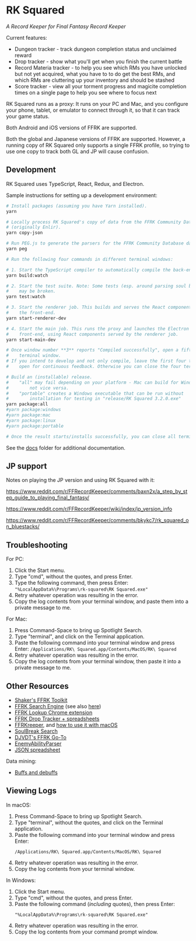 # RK Squared

_A Record Keeper for Final Fantasy Record Keeper_

Current features:

- Dungeon tracker - track dungeon completion status and unclaimed reward
- Drop tracker - show what you'll get when you finish the current battle
- Record Materia tracker - to help you see which RMs you have unlocked but not yet acquired, what you have to to do get the best RMs, and which RMs are cluttering up your inventory and should be stashed
- Score tracker - view all your torment progress and magicite completion times on a single page to help you see where to focus next

RK Squared runs as a proxy: It runs on your PC and Mac, and you configure your phone, tablet, or emulator to connect through it, so that it can track your game status.

Both Android and iOS versions of FFRK are supported.

Both the global and Japanese versions of FFRK are supported. However, a running copy of RK Squared only supports a single FFRK profile, so trying to use one copy to track both GL and JP will cause confusion.

## Development

RK Squared uses TypeScript, React, Redux, and Electron.

Sample instructions for setting up a development environment:

```sh
# Install packages (assuming you have Yarn installed).
yarn

# Locally process RK Squared's copy of data from the FFRK Community Database
# (originally Enlir).
yarn copy-json

# Run PEG.js to generate the parsers for the FFRK Community Database data.
yarn peg

# Run the following four commands in different terminal windows:

# 1. Start the TypeScript compiler to automatically compile the back-end.
yarn build:watch

# 2. Start the test suite. Note: Some tests (esp. around parsing soul breaks)
#    may be broken.
yarn test:watch

# 3. Start the renderer job. This builds and serves the React components for
#    the front-end.
yarn start-renderer-dev

# 4. Start the main job. This runs the proxy and launches the Electron
#    front-end, using React components served by the renderer job.
yarn start-main-dev

# Once window number **3** reports "Compiled successfully", open a fifth
#    terminal window.
# If you intend to develop and not only compile, leave the first four terminals
#    open for continuous feedback. Otherwise you can close the four terminals.

# Build an (installable) release.
#    "all" may fail depending on your platform - Mac can build for Windows, but
#        not vice versa.
#    "portable" creates a Windows executable that can be run without
#        installation for testing in "release/RK Squared 3.2.0.exe"
yarn package:all
#yarn package:windows
#yarn package:mac
#yarn package:linux
#yarn package:portable

# Once the result starts/installs successfully, you can close all terminal windows.
```

See the [docs](./docs) folder for additional documentation.

## JP support

Notes on playing the JP version and using RK Squared with it:

https://www.reddit.com/r/FFRecordKeeper/comments/baxn2x/a_step_by_step_guide_to_playing_final_fantasy/

https://www.reddit.com/r/FFRecordKeeper/wiki/index/jp_version_info

https://www.reddit.com/r/FFRecordKeeper/comments/bkykc7/rk_squared_on_bluestacks/

## Troubleshooting

For PC:

1. Click the Start menu.
2. Type "cmd", without the quotes, and press Enter.
3. Type the following command, then press Enter: `"%LocalAppData%\Programs\rk-squared\RK Squared.exe"`
4. Retry whatever operation was resulting in the error.
5. Copy the log contents from your terminal window, and paste them into a private message to me.

For Mac:

1. Press Command-Space to bring up Spotlight Search.
2. Type "terminal", and click on the Terminal application.
3. Paste the following command into your terminal window and press Enter: `/Applications/RK\ Squared.app/Contents/MacOS/RK\ Squared`
4. Retry whatever operation was resulting in the error.
5. Copy the log contents from your terminal window, then paste it into a private message to me.

## Other Resources

- [Shaker's FFRK Toolkit](https://www.reddit.com/r/FFRecordKeeper/comments/90m8f1/shakers_ffrk_toolkit_v30public_beta/)
- [FFRK Search Engine](https://www.reddit.com/r/FFRecordKeeper/comments/91cx81/work_in_progress_ffrk_search_engine/) (see also [here](https://www.reddit.com/r/FFRecordKeeper/comments/92zzuf/work_in_progress_ffrk_search_engine_weekly_update/))
- [FFRK Lookup Chrome extension](https://www.reddit.com/r/FFRecordKeeper/comments/91s7nm/ffrk_lookup_chrome_extension_in_beta/)
- [FFRK Drop Tracker + spreadsheets](https://www.reddit.com/r/FFRecordKeeper/comments/82y4ik/ffrk_drop_tracker_and_inventory_exporter_export/)
- [FFRKreeper](https://ffrkreeper.com/), and [how to use it with macOS](https://www.reddit.com/r/FFRecordKeeper/comments/7bxi5m/setting_up_ffrkreeper_in_mac_with_burp/)
- [SoulBreak Search](https://www.reddit.com/r/FFRecordKeeper/comments/94twzj/soulbreak_search_version_151_release_now_with/)
- [DJVDT's FFRK Go-To](https://www.reddit.com/r/FFRecordKeeper/comments/9koigt/djvdts_ffrk_goto_a_few_new_things/)
- [EnemyAbilityParser](https://pastebin.com/xHU5FCqA)
- [JSON spreadsheet](https://docs.google.com/spreadsheets/d/1NrrlNJKeStKD4qmD-liAPg5Ow6wzMGWpBTa2ycMPYNs/edit#gid=1580077494)

Data mining:

- [Buffs and debuffs](https://www.reddit.com/r/FFRecordKeeper/comments/aa5ctk/psa_buffdebuff_duration_lms_do_not_extend_crit/)

## Viewing Logs

In macOS:

1. Press Command-Space to bring up Spotlight Search.
2. Type "terminal", without the quotes, and click on the Terminal application.
3. Paste the following command into your terminal window and press Enter:
   ```
   /Applications/RK\ Squared.app/Contents/MacOS/RK\ Squared
   ```
4. Retry whatever operation was resulting in the error.
5. Copy the log contents from your terminal window.

In Windows:

1. Click the Start menu.
2. Type "cmd", without the quotes, and press Enter.
3. Paste the following command (_including_ quotes), then press Enter:
   ```
   "%LocalAppData%\Programs\rk-squared\RK Squared.exe"
   ```
4. Retry whatever operation was resulting in the error.
5. Copy the log contents from your command prompt window.
